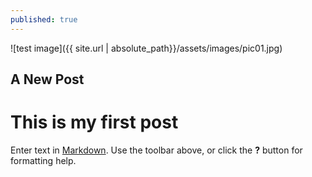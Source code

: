 ```yaml
---
published: true
---
```

![test image]({{ site.url | absolute_path}}/assets/images/pic01.jpg)

## A New Post

# This is my first post
Enter text in [Markdown](http://daringfireball.net/projects/markdown/). Use the toolbar above, or click the **?** button for formatting help.
